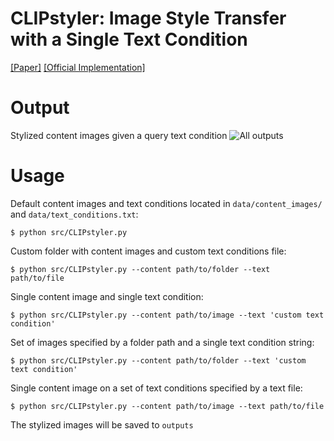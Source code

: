 # CLIPstyler: Image Style Transfer with a Single Text Condition
[[Paper]](https://arxiv.org/abs/2112.00374) [[Official Implementation]](https://github.com/cyclomon/CLIPstyler)

# Output
Stylized content images given a query text condition
![All outputs](outputs/output_all.png)


# Usage

Default content images and text conditions located in `data/content_images/` and `data/text_conditions.txt`:
```
$ python src/CLIPstyler.py
```

Custom folder with content images and custom text conditions file:
```
$ python src/CLIPstyler.py --content path/to/folder --text path/to/file
```

Single content image and single text condition:
```
$ python src/CLIPstyler.py --content path/to/image --text 'custom text condition'
```

Set of images specified by a folder path and a single text condition string:
```
$ python src/CLIPstyler.py --content path/to/folder --text 'custom text condition'
```

Single content image on a set of text conditions specified by a text file:
```
$ python src/CLIPstyler.py --content path/to/image --text path/to/file
```

The stylized images will be saved to `outputs`
